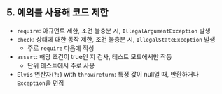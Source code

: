## 5. 예외를 사용해 코드 제한

- `require`: 아규먼트 제한, 조건 불충분 시, `IllegalArgumentException` 발생
- `check`: 상태에 대한 동작 제한, 조건 불충분 시, `IllegalStateException` 발생
    - 주로 `require` 다음에 작성
- `assert`: 해당 조건이 true인 지 검사, 테스트 모드에서만 작동
    - 단위 테스트에서 주로 사용
- `Elvis` 연산자(`?:`) with `throw`/`return`: 특정 값이 null일 때, 반환하거나 `Exception`을 던짐